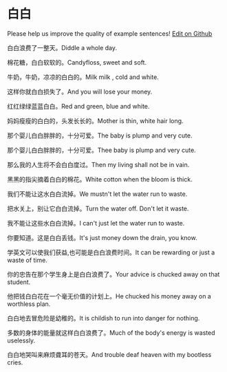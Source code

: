 # 白白

Please help us improve the quality of example sentences! [Edit on Github](https://github.com/jiyushe/jiyu-example-sentence-source/blob/main/chinese/baibai.md)

<p><span class="chinese">白白浪费了一整天。</span><span class="english">Diddle a whole day.</span></p>

<p><span class="chinese">棉花糖，白白软软的。</span><span class="english">Candyfloss, sweet and soft.</span></p>

<p><span class="chinese">牛奶，牛奶，凉凉的白白的。</span><span class="english">Milk milk , cold and white.</span></p>

<p><span class="chinese">这样你就白白损失了。</span><span class="english">And you will lose your money.</span></p>

<p><span class="chinese">红红绿绿蓝蓝白白。</span><span class="english">Red and green, blue and white.</span></p>

<p><span class="chinese">妈妈瘦瘦的白白的，头发长长的。</span><span class="english">Mother is thin, white hair long.</span></p>

<p><span class="chinese">那个婴儿白白胖胖的，十分可爱。</span><span class="english">The baby is plump and very cute.</span></p>

<p><span class="chinese">那个婴儿白白胖胖的，十分可爱。</span><span class="english">Thee baby is plump and very cute.</span></p>

<p><span class="chinese">那么我的人生将不会白白度过。</span><span class="english">Then my living shall not be in vain.</span></p>

<p><span class="chinese">黑黑的指尖摘着白白的棉花。</span><span class="english">White cotton when the bloom is thick.</span></p>

<p><span class="chinese">我们不能让这水白白流掉。</span><span class="english">We mustn't let the water run to waste.</span></p>

<p><span class="chinese">把水关上，别让它白白流掉。</span><span class="english">Turn the water off. Don't let it waste.</span></p>

<p><span class="chinese">我不能让这些水白白流掉。</span><span class="english">I can't just let the water run to waste.</span></p>

<p><span class="chinese">你要知道。这是白白丢钱。</span><span class="english">It's just money down the drain, you know.</span></p>

<p><span class="chinese">学英文可以使我们获益,也可能是白白浪费时间。</span><span class="english">It can be rewarding or just a waste of time.</span></p>

<p><span class="chinese">你的忠告在那个学生身上是白白浪费了。</span><span class="english">Your advice is chucked away on that student.</span></p>

<p><span class="chinese">他把钱白白花在一个毫无价值的计划上。</span><span class="english">He chucked his money away on a worthless plan.</span></p>

<p><span class="chinese">白白地去冒危险是幼稚的。</span><span class="english">It is childish to run into danger for nothing.</span></p>

<p><span class="chinese">多数的身体的能量就这样白白浪费了。</span><span class="english">Much of the body's energy is wasted uselessly.</span></p>

<p><span class="chinese">白白地哭叫来麻烦聋耳的苍天。</span><span class="english">And trouble deaf heaven with my bootless cries.</span></p>

